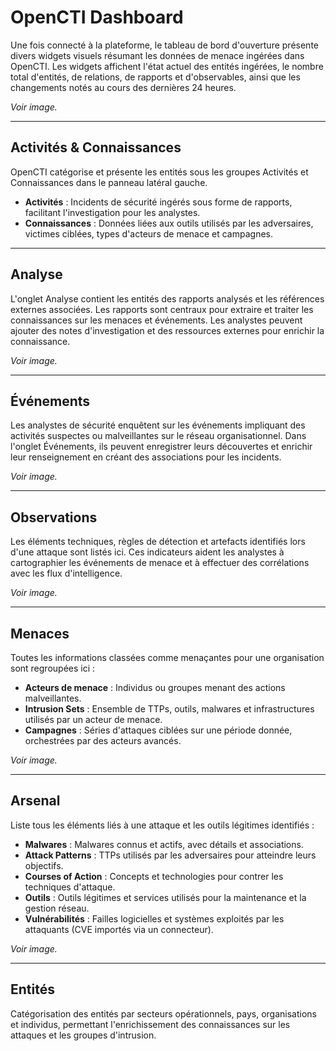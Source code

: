 # OpenCTI Dashboard

Une fois connecté à la plateforme, le tableau de bord d'ouverture présente divers widgets visuels résumant les données de menace ingérées dans OpenCTI. Les widgets affichent l'état actuel des entités ingérées, le nombre total d'entités, de relations, de rapports et d'observables, ainsi que les changements notés au cours des dernières 24 heures.

*Voir image.*

---

## Activités & Connaissances

OpenCTI catégorise et présente les entités sous les groupes Activités et Connaissances dans le panneau latéral gauche.  
- **Activités** : Incidents de sécurité ingérés sous forme de rapports, facilitant l'investigation pour les analystes.  
- **Connaissances** : Données liées aux outils utilisés par les adversaires, victimes ciblées, types d'acteurs de menace et campagnes.

---

## Analyse

L'onglet Analyse contient les entités des rapports analysés et les références externes associées. Les rapports sont centraux pour extraire et traiter les connaissances sur les menaces et événements. Les analystes peuvent ajouter des notes d'investigation et des ressources externes pour enrichir la connaissance.

*Voir image.*

---

## Événements

Les analystes de sécurité enquêtent sur les événements impliquant des activités suspectes ou malveillantes sur le réseau organisationnel. Dans l'onglet Événements, ils peuvent enregistrer leurs découvertes et enrichir leur renseignement en créant des associations pour les incidents.

*Voir image.*

---

## Observations

Les éléments techniques, règles de détection et artefacts identifiés lors d'une attaque sont listés ici. Ces indicateurs aident les analystes à cartographier les événements de menace et à effectuer des corrélations avec les flux d'intelligence.

*Voir image.*

---

## Menaces

Toutes les informations classées comme menaçantes pour une organisation sont regroupées ici :
- **Acteurs de menace** : Individus ou groupes menant des actions malveillantes.
- **Intrusion Sets** : Ensemble de TTPs, outils, malwares et infrastructures utilisés par un acteur de menace.
- **Campagnes** : Séries d'attaques ciblées sur une période donnée, orchestrées par des acteurs avancés.

*Voir image.*

---

## Arsenal

Liste tous les éléments liés à une attaque et les outils légitimes identifiés :
- **Malwares** : Malwares connus et actifs, avec détails et associations.
- **Attack Patterns** : TTPs utilisés par les adversaires pour atteindre leurs objectifs.
- **Courses of Action** : Concepts et technologies pour contrer les techniques d'attaque.
- **Outils** : Outils légitimes et services utilisés pour la maintenance et la gestion réseau.
- **Vulnérabilités** : Failles logicielles et systèmes exploités par les attaquants (CVE importés via un connecteur).

*Voir image.*

---

## Entités

Catégorisation des entités par secteurs opérationnels, pays, organisations et individus, permettant l'enrichissement des connaissances sur les attaques et les groupes d'intrusion.
